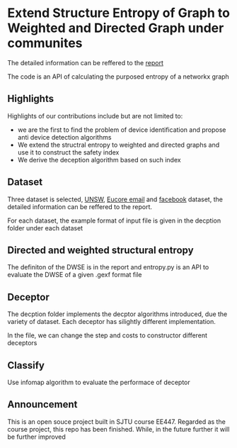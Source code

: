 # Extend Structure Entropy of Graph to Weighted and Directed Graph under communites
The detailed information can be reffered to the [report](https://github.com/daxixi/Extended-Structure-Entropy/blob/main/report.pdf)

The code is an API of calculating the purposed entropy of a networkx graph
## Highlights
Highlights of our contributions include but are not limited to:
* we are the first to find the problem of device identification and propose anti device detection algorithms
* We extend the structral entropy to weighted and directed graphs and use it to construct the safety index
* We derive the deception algorithm based on such index

## Dataset
Three dataset is selected, [UNSW](https://iotanalytics.unsw.edu.au/iottraces.html), [Eucore email](http://snap.stanford.edu/data/email-Eu-core.html) and [facebook](http://snap.stanford.edu/data/ego-Facebook.html) dataset, the detailed information can be reffered to the report.

For each dataset, the example format of input file is given in the decption folder under each dataset
## Directed and weighted structural entropy
The definiton of the DWSE is in the report and entropy.py is an API to evaluate the DWSE of a given .gexf format file
## Deceptor
The decption folder implements the decptor algorithms introduced, due the variety of dataset. Each deceptor has silightly different implementation. 

In the file, we can change the step and costs to constructor different deceptors
## Classify
Use infomap algorithm to evaluate the performace of deceptor

## Announcement
This is an open souce project built in SJTU course EE447. Regarded as the course project, this repo has been finished. While, in the future further it will be further improved
